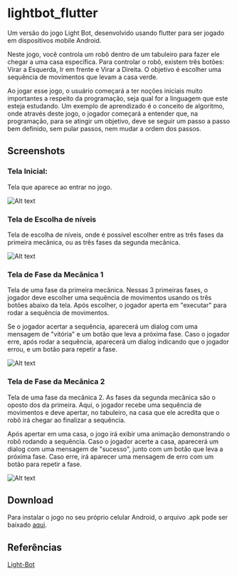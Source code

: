 # lightbot_flutter

Um versão do jogo Light Bot, desenvolvido usando flutter para ser jogado em dispositivos mobile Android.

Neste jogo, você controla um robô dentro de um tabuleiro para fazer ele chegar a uma casa específica. Para controlar o robô, existem três botões: Virar a Esquerda, Ir em frente e Virar a Direita. O objetivo é escolher uma sequência de movimentos que levam a casa verde.

Ao jogar esse jogo, o usuário começará a ter noções iniciais muito importantes a respeito da programação, seja qual for a linguagem que este esteja estudando. Um exemplo de aprendizado é o conceito de algoritmo, onde através deste jogo, o jogador começará a entender que, na programação, para se atingir um objetivo, deve se seguir um passo a passo bem definido, sem pular passos, nem mudar a ordem dos passos.

## Screenshots

### Tela Inicial:
Tela que aparece ao entrar no jogo.

![Alt text](doc_imgs/tela_inicial.png)

### Tela de Escolha de níveis
Tela de escolha de níveis, onde é possível escolher entre as três fases da primeira mecânica, ou as três fases da segunda mecânica.

![Alt text](doc_imgs/escolha_de_nivel.png)

### Tela de Fase da Mecânica 1
Tela de uma fase da primeira mecânica. Nessas 3 primeiras fases, o jogador deve escolher uma sequência de movimentos usando os três botões abaixo da tela. Após escolher, o jogador aperta em "executar" para rodar a sequência de movimentos.

Se o jogador acertar a sequência, aparecerá um dialog com uma mensagem de "vitória" e um botão que leva a próxima fase. Caso o jogador erre, após rodar a sequência, aparecerá um dialog indicando que o jogador errou, e um botão para repetir a fase.

![Alt text](doc_imgs/mecanica_1.png)

### Tela de Fase da Mecânica 2

Tela de uma fase da mecânica 2. As fases da segunda mecânica são o oposto dos da primeira. Aqui, o jogador recebe uma sequência de movimentos e deve apertar, no tabuleiro, na casa que ele acredita que o robô irá chegar ao finalizar a sequência.

Após apertar em uma casa, o jogo irá exibir uma animação demonstrando o robô rodando a sequência. Caso o jogador acerte a casa, aparecerá um dialog com uma mensagem de "sucesso", junto com um botão que leva a próxima fase. Caso erre, irá aparecer uma mensagem de erro com um botão para repetir a fase.

![Alt text](doc_imgs/mecanica_2.png)

## Download
Para instalar o jogo no seu próprio celular Android, o arquivo .apk pode ser baixado [aqui](release-apk/app-release.apk).

## Referências
[Light-Bot](https://www.gameflare.com/online-game/light-bot/)
